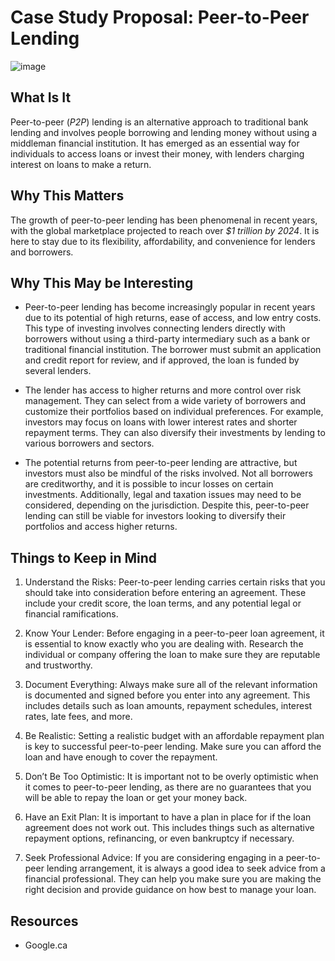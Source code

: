 # Case Study Proposal:  Peer-to-Peer Lending 

![image](https://wealthofgeeks.com/wp-content/uploads/2020/10/Peer-to-Peer.png)

## What Is It

Peer-to-peer (*P2P*) lending is an alternative approach to traditional bank lending and involves people borrowing and lending money without using a middleman financial institution. It has emerged as an essential way for individuals to access loans or invest their money, with lenders charging interest on loans to make a return. 

## Why This Matters

The growth of peer-to-peer lending has been phenomenal in recent years, with the global marketplace projected to reach over *$1 trillion by 2024*. It is here to stay due to its flexibility, affordability, and convenience for lenders and borrowers. 




## Why This May be Interesting

* Peer-to-peer lending has become increasingly popular in recent years due to its potential of high returns, ease of access, and low entry costs. This type of investing involves connecting lenders directly with borrowers without using a third-party intermediary such as a bank or traditional financial institution. The borrower must submit an application and credit report for review, and if approved, the loan is funded by several lenders. 

* The lender has access to higher returns and more control over risk management. They can select from a wide variety of borrowers and customize their portfolios based on individual preferences. For example, investors may focus on loans with lower interest rates and shorter repayment terms. They can also diversify their investments by lending to various borrowers and sectors. 

* The potential returns from peer-to-peer lending are attractive, but investors must also be mindful of the risks involved. Not all borrowers are creditworthy, and it is possible to incur losses on certain investments. Additionally, legal and taxation issues may need to be considered, depending on the jurisdiction. Despite this, peer-to-peer lending can still be viable for investors looking to diversify their portfolios and access higher returns. 

## Things to Keep in Mind


1. Understand the Risks: Peer-to-peer lending carries certain risks that you should take into consideration before entering an agreement. These include your credit score, the loan terms, and any potential legal or financial ramifications.

1. Know Your Lender: Before engaging in a peer-to-peer loan agreement, it is essential to know exactly who you are dealing with. Research the individual or company offering the loan to make sure they are reputable and trustworthy.

1. Document Everything: Always make sure all of the relevant information is documented and signed before you enter into any agreement. This includes details such as loan amounts, repayment schedules, interest rates, late fees, and more.

1. Be Realistic: Setting a realistic budget with an affordable repayment plan is key to successful peer-to-peer lending. Make sure you can afford the loan and have enough to cover the repayment.

1. Don’t Be Too Optimistic: It is important not to be overly optimistic when it comes to peer-to-peer lending, as there are no guarantees that you will be able to repay the loan or get your money back.

1. Have an Exit Plan: It is important to have a plan in place for if the loan agreement does not work out. This includes things such as alternative repayment options, refinancing, or even bankruptcy if necessary. 

1. Seek Professional Advice: If you are considering engaging in a peer-to-peer lending arrangement, it is always a good idea to seek advice from a financial professional. They can help you make sure you are making the right decision and provide guidance on how best to manage your loan. 


## Resources

* Google.ca 

